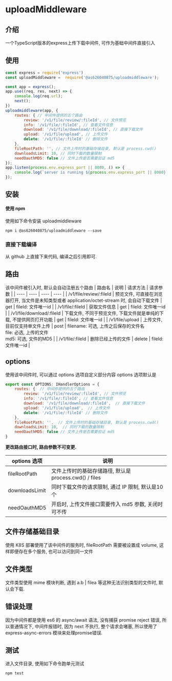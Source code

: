 # uploadMiddleware

## 介绍
一个TypeScript版本的express上传下载中间件, 可作为基础中间件直接引入


## 使用
```javascript
const express = require('express')
const uploadMiddleware =  require('@as626040875/uploadmiddleware');

const app = express();
app.use((req, res, next) => {
    console.log(req.url);
    next();
})
uploadmiddleware(app, {
    routes: { // 中间件提供的五个路由
        review: '/v1/file/review/:fileId', // 文件预览
        info: '/v1/file/:fileId', // 查看文件信息
        download: '/v1/file/download/:fileId', // 直接下载文件
        upload: '/v1/file/upload', // 上传文件
        delete: '/v1/file/:fileId' // 删除文件
    },
    fileRootPath: '', // 文件上传时的基础存储目录, 默认是 process.cwd()
    downloadsLimit: 10, // 同时下载的数量限制
    needOauthMD5: false // 文件上传是否需要验证 md5
});
app.listen(process.env.express_port || 8080, () => {
    console.log(`server is running ${process.env.express_port || 8080}`);
});
```

## 安装
#### 使用 npm
使用如下命令安装 uploadmiddleware  
```
npm i @as626040875/uploadmiddleware --save 
```

### 直接下载编译
从 github 上直接下来代码, 编译之后引用即可.


## 路由
该中间件被引入时, 默认会自动注册五个路由
|  路由名   | 说明  |  请求方法 | 请求参数  |
|  ----  | ----  | ----  | ----  |
| /v1/file/review/:fileId  | 预览文件, 可直接在浏览器打开, 当文件是未知类型或者 application/octet-stream 时, 会自动下载文件 | get | fileId: 文件唯一id |
| /v1/file/:fileId  | 获取文件信息 | get | fileId: 文件唯一id |
| /v1/file/download/:fileId  | 下载文件, 不同于预览文件, 下载文件就是单纯的下载, 不提供网页打开功能 | get | fileId: 文件唯一id |
| /v1/file/upload  | 上传文件, 目前仅支持单文件上传 | post | filename: 可选, 上传之后保存的文件名<br>file: 必选, 上传的文件<br>md5: 可选, 文件的MD5 |
| /v1/file/:fileId  | 删除已经上传的文件 | delete | fileId: 文件唯一id |



## options
使用该中间件时, 可以通过 options 选项自定义部分内容
options 选项默认是
```javascript
export const OPTIONS: IHandlerOptions = {
    routes: {  // 中间件提供的五个路由
        review: '/v1/file/review/:fileId', // 文件预览
        info: '/v1/file/:fileId', // 查看文件信息
        download: '/v1/file/download/:fileId',  // 直接下载文件
        upload: '/v1/file/upload',  // 上传文件
        delete: '/v1/file/:fileId' // 删除文件
    },
    fileRootPath: '',  // 文件上传时的基础存储目录, 默认是 process.cwd()
    downloadsLimit: 10,  // 同时下载的数量限制
    needOauthMD5: false // 文件上传是否需要验证 md5
}
```
**更改路由接口时, 路由参数不可变更.**

|  options 选项   | 说明  |
|  ----  | ----  |
|  fileRootPath   | 文件上传时的基础存储路径, 默认是 process.cwd() / files  |
|  downloadsLimit   |  同时下载文件的请求限制, 通过 IP 限制, 默认是10个 |
|  needOauthMD5   | 开启时, 上传文件接口需要传入 md5 参数, 关闭时可不传  |



## 文件存储基础目录
使用 K8S 部署使用了该中间件的服务时, fileRootPath 需要被设置成 volume, 这样即便存在多个服务, 也可以访问到同一文件



## 文件类型
文件类型使用 mime 模块判断, 遇到 a.b | filea 等这种无法识别类型的文件时, 默认会下载.



## 错误处理
因为中间件都是使用 es6 的 async/await 语法, 没有捕获 promise reject 错误, 所以普通情况下, 中间件报错时, 因为 next 不执行, 整个请求会堵塞, 所以使用了 express-async-errors 模块来处理promise错误.

## 测试
进入文件目录, 使用如下命令跑单元测试
```
npm test 
```

